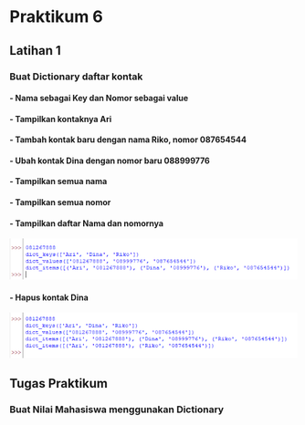  # Praktikum 6
 ## Latihan 1
 
 ### Buat Dictionary daftar kontak
 #### - Nama sebagai Key dan Nomor sebagai value
 #### - Tampilkan kontaknya Ari
 #### - Tambah kontak baru dengan nama Riko, nomor 087654544
 #### - Ubah kontak Dina dengan nomor baru 088999776
 #### - Tampilkan semua nama
 #### - Tampilkan semua nomor
 #### - Tampilkan daftar Nama dan nomornya

![gambar1](gambar/prak6_1.png)

#### - Hapus kontak Dina

![gambar1](gambar/prak6_2.png)

## Tugas Praktikum

### Buat Nilai Mahasiswa menggunakan Dictionary

